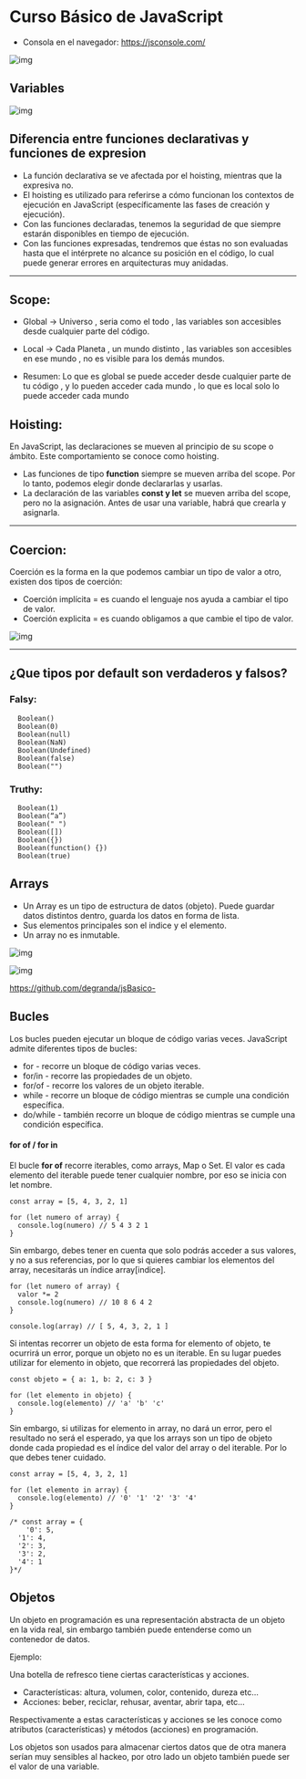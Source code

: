 # Curso Básico de JavaScript

* Consola en el navegador: https://jsconsole.com/

![img](img/js.png)

## Variables

![img](img/variables.webp)

## Diferencia entre funciones declarativas y funciones de expresion

* La función declarativa se ve afectada por el hoisting, mientras que la expresiva no.
* El hoisting es utilizado para referirse a cómo funcionan los contextos de ejecución en JavaScript (específicamente las fases de creación y ejecución).
* Con las funciones declaradas, tenemos la seguridad de que siempre estarán disponibles en tiempo de ejecución.
* Con las funciones expresadas, tendremos que éstas no son evaluadas hasta que el intérprete no alcance su posición en el código, lo cual puede generar errores en arquitecturas muy anidadas.

---

## Scope:
* Global -> Universo , seria como el todo , las variables son accesibles desde cualquier parte del código.
* Local -> Cada Planeta , un mundo distinto , las variables son accesibles en ese mundo , no es visible para los demás mundos.

* Resumen: Lo que es global se puede acceder desde cualquier parte de tu código , y lo pueden acceder cada mundo , lo que es local solo lo puede acceder cada mundo

## Hoisting:

En JavaScript, las declaraciones se mueven al principio de su scope o ámbito. Este comportamiento se conoce como hoisting.
* Las funciones de tipo **function** siempre se mueven arriba del scope. Por lo tanto, podemos elegir donde declararlas y usarlas.
* La declaración de las variables **const y let** se mueven arriba del scope, pero no la asignación. Antes de usar una variable, habrá que crearla y asignarla.

---

## Coercion:

Coerción es la forma en la que podemos cambiar un tipo de valor a otro, existen dos tipos de coerción:
* Coerción implícita = es cuando el lenguaje nos ayuda a cambiar el tipo de valor.
* Coerción explicita = es cuando obligamos a que cambie el tipo de valor.

![img](./img/coercion.png)

---

## ¿Que tipos por default son verdaderos y falsos?

### Falsy:
```
  Boolean()
  Boolean(0)
  Boolean(null)
  Boolean(NaN)
  Boolean(Undefined)
  Boolean(false)
  Boolean("")
```

### Truthy:
```
  Boolean(1)
  Boolean(“a”)
  Boolean(" ")
  Boolean([])
  Boolean({})
  Boolean(function() {})
  Boolean(true)
```

## Arrays

* Un Array es un tipo de estructura de datos (objeto). Puede guardar datos distintos dentro, guarda los datos en forma de lista. 
* Sus elementos principales son el indice y el elemento.
* Un array no es inmutable.

![img](img/arrays.png)

![img](img/array-elem.webp)

https://github.com/degranda/jsBasico-

## Bucles

Los bucles pueden ejecutar un bloque de código varias veces. JavaScript admite diferentes tipos de bucles:

* for - recorre un bloque de código varias veces.
* for/in - recorre las propiedades de un objeto.
* for/of - recorre los valores de un objeto iterable.
* while - recorre un bloque de código mientras se cumple una condición específica.
* do/while - también recorre un bloque de código mientras se cumple una condición específica.

#### for of / for in

El bucle **for of** recorre iterables, como arrays, Map o Set. El valor es cada elemento del iterable puede tener cualquier nombre, por eso se inicia con let nombre.

```
const array = [5, 4, 3, 2, 1]

for (let numero of array) {
  console.log(numero) // 5 4 3 2 1
}
```
Sin embargo, debes tener en cuenta que solo podrás acceder a sus valores, y no a sus referencias, por lo que si quieres cambiar los elementos del array, necesitarás un índice array[indice].

```
for (let numero of array) {
  valor *= 2 
  console.log(numero) // 10 8 6 4 2
}
 
console.log(array) // [ 5, 4, 3, 2, 1 ]
```

Si intentas recorrer un objeto de esta forma for elemento of objeto, te ocurrirá un error, porque un objeto no es un iterable. En su lugar puedes utilizar for elemento in objeto, que recorrerá las propiedades del objeto.

```
const objeto = { a: 1, b: 2, c: 3 }

for (let elemento in objeto) {
  console.log(elemento) // 'a' 'b' 'c'
}
```

Sin embargo, si utilizas for elemento in array, no dará un error, pero el resultado no será el esperado, ya que los arrays son un tipo de objeto donde cada propiedad es el índice del valor del array o del iterable. Por lo que debes tener cuidado.

```
const array = [5, 4, 3, 2, 1]

for (let elemento in array) {
  console.log(elemento) // '0' '1' '2' '3' '4'
}

/* const array = {
	'0': 5,
  '1': 4,
  '2': 3,
  '3': 2,
  '4': 1
}*/

```

## Objetos

Un objeto en programación es una representación abstracta de un objeto en la vida real, sin embargo también puede entenderse como un contenedor de datos.

Ejemplo:

Una botella de refresco tiene ciertas características y acciones.
* Características: altura, volumen, color, contenido, dureza etc…
* Acciones: beber, reciclar, rehusar, aventar, abrir tapa, etc…

Respectivamente a estas características y acciones se les conoce como atributos (características) y métodos (acciones) en programación.

Los objetos son usados para almacenar ciertos datos que de otra manera serían muy sensibles al hackeo, por otro lado un objeto también puede ser el valor de una variable.

